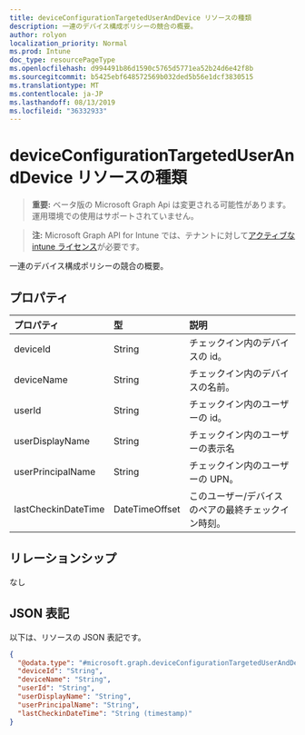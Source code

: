 ```yaml
---
title: deviceConfigurationTargetedUserAndDevice リソースの種類
description: 一連のデバイス構成ポリシーの競合の概要。
author: rolyon
localization_priority: Normal
ms.prod: Intune
doc_type: resourcePageType
ms.openlocfilehash: d994491b86d1590c5765d5771ea52b24d6e42f8b
ms.sourcegitcommit: b5425ebf648572569b032ded5b56e1dcf3830515
ms.translationtype: MT
ms.contentlocale: ja-JP
ms.lasthandoff: 08/13/2019
ms.locfileid: "36332933"
---
```

# <a name="deviceconfigurationtargeteduseranddevice-resource-type"></a>deviceConfigurationTargetedUserAndDevice リソースの種類

> **重要:** ベータ版の Microsoft Graph Api は変更される可能性があります。運用環境での使用はサポートされていません。

> **注:** Microsoft Graph API for Intune では、テナントに対して[アクティブな intune ライセンス](https://go.microsoft.com/fwlink/?linkid=839381)が必要です。

一連のデバイス構成ポリシーの競合の概要。

## <a name="properties"></a>プロパティ
|プロパティ|型|説明|
|:---|:---|:---|
|deviceId|String|チェックイン内のデバイスの id。|
|deviceName|String|チェックイン内のデバイスの名前。|
|userId|String|チェックイン内のユーザーの id。|
|userDisplayName|String|チェックイン内のユーザーの表示名|
|userPrincipalName|String|チェックイン内のユーザーの UPN。|
|lastCheckinDateTime|DateTimeOffset|このユーザー/デバイスのペアの最終チェックイン時刻。|

## <a name="relationships"></a>リレーションシップ
なし

## <a name="json-representation"></a>JSON 表記
以下は、リソースの JSON 表記です。
<!-- {
  "blockType": "resource",
  "@odata.type": "microsoft.graph.deviceConfigurationTargetedUserAndDevice"
}
-->
``` json
{
  "@odata.type": "#microsoft.graph.deviceConfigurationTargetedUserAndDevice",
  "deviceId": "String",
  "deviceName": "String",
  "userId": "String",
  "userDisplayName": "String",
  "userPrincipalName": "String",
  "lastCheckinDateTime": "String (timestamp)"
}
```



